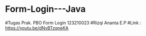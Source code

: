 # Form-Login---Java
#Tugas Prak. PBO Form Login 123210023
#Rizqi Ananta E.P
#Link : https://youtu.be/dNvBTzqneKA
